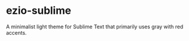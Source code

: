 # ezio-sublime
A minimalist light theme for Sublime Text that primarily uses gray with red accents. 
